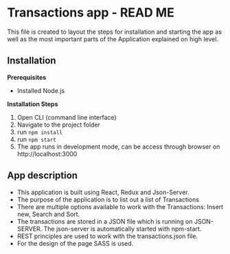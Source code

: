 # Transactions app - READ ME

This file is created to layout the steps for installation and starting the app as well as the most important parts of the Application explained on high level.

## Installation  

**Prerequisites**

 - Installed Node.js

**Installation Steps**

 1. Open CLI (command line interface)
 2. Navigate to the project folder
 3. run `npm install`
 4. run `npm start`
 5. The app runs in development mode, can be access through browser on http://localhost:3000
 
## App description

- This application is built using React, Redux and Json-Server.
- The purpose of the application is to list out a list of Transactions
- There are multiple options available to work with the Transactions: Insert new, Search and Sort. 
- The transactions are stored in a JSON file which is running on JSON-SERVER. The json-server is automatically started with npm-start.
- REST principles are used to work with the transactions.json file.
- For the design of the page SASS is used.